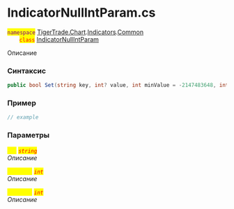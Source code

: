 
# IndicatorNullIntParam.cs
<mark style="color:purple;">`namespace`</mark> [TigerTrade.Chart](../../../../../TigerTrade.Chart.md).[Indicators](../../../../../TigerTrade.Chart/Indicators.md).[Common](../../../../../TigerTrade.Chart/Indicators/Common.md)  
&nbsp;&nbsp;&nbsp;&nbsp;&nbsp;&nbsp;&nbsp;<mark style="color:red;">`class`</mark> [IndicatorNullIntParam](../../IndicatorNullIntParam.cs.md)

Описание

### Синтаксис
```csharp
public bool Set(string key, int? value, int minValue = -2147483648, int maxValue = 2147483647)
```
### Пример  
```csharp
// example
```

### Параметры  
<mark style="color:yellow;">`key`</mark> <mark style="color:red;">*`string`*</mark>  
 *Описание*  
  
<mark style="color:yellow;">`minValue`</mark> <mark style="color:red;">*`int`*</mark>  
 *Описание*  
  
<mark style="color:yellow;">`maxValue`</mark> <mark style="color:red;">*`int`*</mark>  
 *Описание*  
  

                    
                    